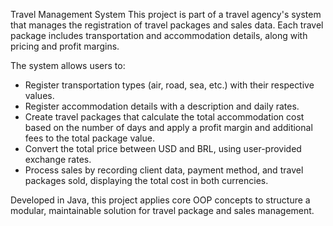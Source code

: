 Travel Management System
This project is part of a travel agency's system that manages the registration of travel packages and sales data. Each travel package includes transportation and accommodation details, along with pricing and profit margins.

The system allows users to:
- Register transportation types (air, road, sea, etc.) with their respective values.
- Register accommodation details with a description and daily rates.
- Create travel packages that calculate the total accommodation cost based on the number of days and apply a profit margin and additional fees to the total package value.
- Convert the total price between USD and BRL, using user-provided exchange rates.
- Process sales by recording client data, payment method, and travel packages sold, displaying the total cost in both currencies.

Developed in Java, this project applies core OOP concepts to structure a modular, maintainable solution for travel package and sales management.
